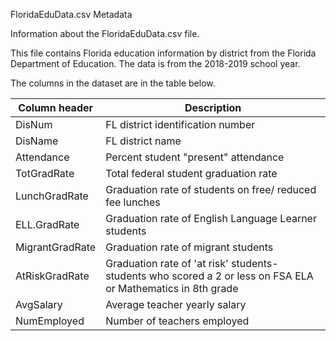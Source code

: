 FloridaEduData.csv Metadata

Information about the FloridaEduData.csv file.

This file contains Florida education information by district from the Florida Department of Education. The data is from the 2018-2019 school year. 


The columns in the dataset are in the table below.

Column header | Description
--------------|------------
DisNum | FL district identification number
DisName | FL district name
Attendance | Percent student "present" attendance 
TotGradRate | Total federal student graduation rate 
LunchGradRate | Graduation rate of students on free/ reduced fee lunches
ELL.GradRate | Graduation rate of English Language Learner students
MigrantGradRate | Graduation rate of migrant students 
AtRiskGradRate | Graduation rate of 'at risk' students- students who scored a 2 or less on FSA ELA or Mathematics in 8th grade 
AvgSalary | Average teacher yearly salary
NumEmployed | Number of teachers employed 